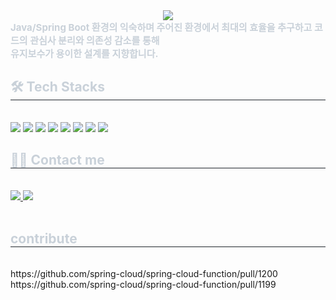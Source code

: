 <div align= "center">
    <img src="https://capsule-render.vercel.app/api?type=transparent&color=auto&height=120&text=Hello&animation=&fontColor=ffffff&fontSize=40" />
    </div>
    <div style="text-align: left;"> 
    <div style="font-weight: 700; font-size: 15px; text-align: left; color: #c9d1d9;"> 
        Java/Spring Boot 환경의 익숙하며 주어진 환경에서 최대의 효율을 추구하고 코드의 관심사 분리와 의존성 감소를 통해 </br> 
        유지보수가 용이한 설계를 지향합니다.
    </div> 
    </div>
    <div style="text-align: left;">
    <h2 style="border-bottom: 1px solid #21262d; color: #c9d1d9;"> 🛠️ Tech Stacks </h2> <br> 
    <div style="margin: ; text-align: left;" "text-align: left;"> <img src="https://img.shields.io/badge/Git-F05032?style=flat&logo=Git&logoColor=white">
          <img src="https://img.shields.io/badge/Java-007396?style=flat&logo=Java&logoColor=white">
          <img src="https://img.shields.io/badge/Spring Boot-6DB33F?style=flat&logo=Spring Boot&logoColor=white">
          <img src="https://img.shields.io/badge/MySQL-4479A1?style=flat&logo=MySQL&logoColor=white">
          <img src="https://img.shields.io/badge/Microsoft%20SQL%20Server-CC2927?style=flat&logo=Microsoft%20SQL%20Server&logoColor=white">
          <img src="https://img.shields.io/badge/Spring%20Batch-6DB33F?style=flat&logo=Spring%20Batch&logoColor=white">
          <img src="https://img.shields.io/badge/AWS-232F3E?style=flat&logo=Amazon%20AWS&logoColor=white">
          <img src="https://img.shields.io/badge/Javascript-F7DF1E?style=flat&logo=Javascript&logoColor=white">
          <br/></div>
    </div>
    <div style="text-align: left;">
    <h2 style="border-bottom: 1px solid #21262d; color: #c9d1d9;"> 🧑‍💻 Contact me </h2> <br> 
    <div style="text-align: left;"> <a href=https://kjg-steady.tistory.com/> <img src="https://img.shields.io/badge/Tistory-000000?style=flat&logo=Tistory&logoColor=white&link=https://kjg-steady.tistory.com/"> </a>
         <a href=mailto:kimjg2477@gmail.com> <img src="https://img.shields.io/badge/Gmail-EA4335?style=flat&logo=Gmail&logoColor=white&link=mailto:kimjg2477@gmail.com"> </a>
          </div>  <br> 
    <div style="text-align: left;">  </div> 
        <h2 style="border-bottom: 1px solid #21262d; color: #c9d1d9;"> contribute </h2> <br>
        https://github.com/spring-cloud/spring-cloud-function/pull/1200 <br>
        https://github.com/spring-cloud/spring-cloud-function/pull/1199
    </div>
    

